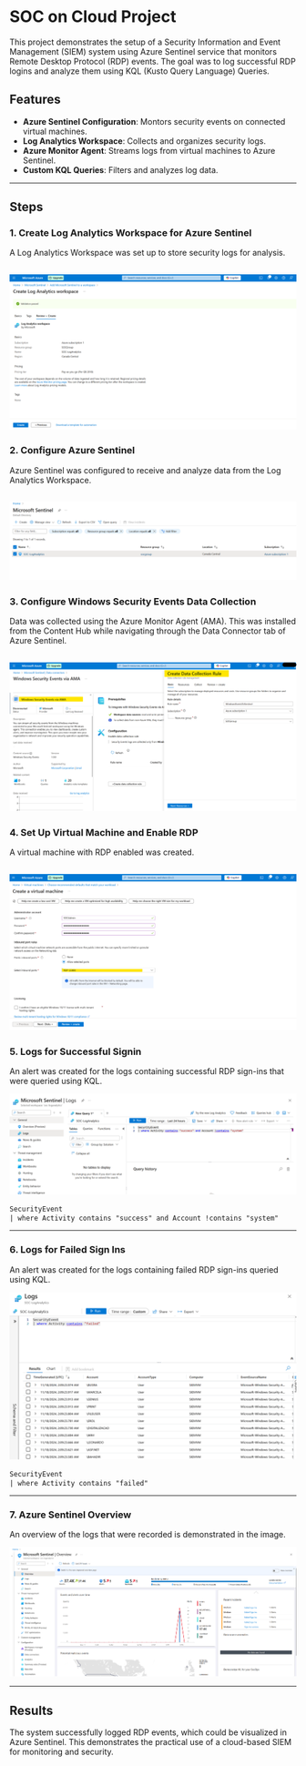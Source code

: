 # SOC on Cloud Project
This project demonstrates the setup of a Security Information and Event Management (SIEM) system using Azure Sentinel service that monitors Remote Desktop Protocol (RDP) events.
The goal was to log successful RDP logins and analyze them using KQL (Kusto Query Language) Queries.

## Features
- **Azure Sentinel Configuration**: Montors security events on connected virtual machines.
- **Log Analytics Workspace**: Collects and organizes security logs.
- **Azure Monitor Agent**: Streams logs from virtual machines to Azure Sentinel.
- **Custom KQL Queries**: Filters and analyzes log data.

-----

## Steps

### 1. **Create Log Analytics Workspace for Azure Sentinel**
A Log Analytics Workspace was set up to store security logs for analysis.

![Log Analytics Workspace](images/Log_Analytics_Workspace.png)
---

### 2. **Configure Azure Sentinel**
Azure Sentinel was configured to receive and analyze data from the Log Analytics Workspace.

![Sentinel Overview](images/Sentinel_Configuration.png)
---

### 3. **Configure Windows Security Events Data Collection**
Data was collected using the Azure Monitor Agent (AMA). This was installed from the Content Hub while navigating through the Data Connector tab of Azure Sentinel.

![Data Collection Rule](images/Data_Collection_Rule_on_Windows_Security_Events.png)
---

### 4. **Set Up Virtual Machine and Enable RDP**
A virtual machine with RDP enabled was created.

![RDP Configuration](images/RDP_on_VM.png)
---

### 5. **Logs for Successful Signin**
An alert was created for the logs containing successful RDP sign-ins that were queried using KQL.

![KQL Successfull Signin Query](images/Query.png)

```kql
SecurityEvent
| where Activity contains "success" and Account !contains "system"
```
---

### 6. **Logs for Failed Sign Ins**
An alert was created for the logs containing failed RDP sign-ins queried using KQL.

![KQL Failed Signin Query](images/Failed_SignIns.png)

```kql
SecurityEvent
| where Activity contains "failed"
```
---

### 7. **Azure Sentinel Overview**
An overview of the logs that were recorded is demonstrated in the image.

![Sentinel Overview](images/Sentinel_Overview.png)

---
## Results
The system successfully logged RDP events, which could be visualized in Azure Sentinel. This demonstrates the practical use of a cloud-based SIEM for monitoring and security.
